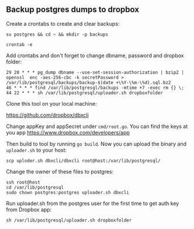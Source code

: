 ## Backup postgres dumps to dropbox

Create a crontabs to create and clear backups:

`su postgres && cd ~ && mkdir -p backups`

`crontab -e`

Add crontabs and don't forget to change dbname, password and dropbox folder:

```
29 20 * * * pg_dump dbname --use-set-session-authorization | bzip2 | openssl  enc -aes-256-cbc -k secretPassword > /var/lib/postgresql/backups/backup-$(date +\%Y-\%m-\%d).sql.bz2
46 * * * * find /var/lib/postgresql/backups -mtime +7 -exec rm {} \;
44 22 * * * sh /var/lib/postgresql/uploader.sh dropboxfolder
```

Clone this tool on your local machine:

https://github.com/dropbox/dbxcli

Change appKey and appSecret under `cmd/root.go`. You can find the keys at you app
https://www.dropbox.com/developers/app

Then build to tool by running `go build`.
Now you can upload the binary and `uploader.sh` to your host:

`scp uploder.sh dbxcli/dbxcli root@host:/var/lib/postgresql/`

Change the owner of these files to postgres:

```
ssh root@host
cd /var/lib/postgresql
sudo chown postgres:postgres uploader.sh dbxcli
```

Run uploader.sh from the postgres user for the first time to get auth key from Dropbox app:

`sh /var/lib/postgresql/uploader.sh dropboxfolder`
